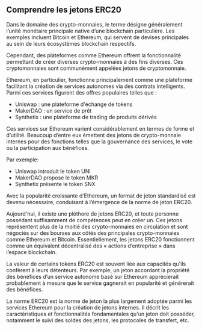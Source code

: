 ## Comprendre les jetons ERC20

Dans le domaine des crypto-monnaies, le terme désigne généralement l’unité monétaire principale native d’une blockchain particulière. Les exemples incluent Bitcoin et Ethereum, qui servent de devises principales au sein de leurs écosystèmes blockchain respectifs.

Cependant, des plateformes comme Ethereum offrent la fonctionnalité permettant de créer diverses crypto-monnaies à des fins diverses. Ces cryptomonnaies sont communément appelées jetons de cryptomonnaie.

Ethereum, en particulier, fonctionne principalement comme une plateforme facilitant la création de services autonomes via des contrats intelligents. Parmi ces services figurent des offres populaires telles que :

- Uniswap : une plateforme d'échange de tokens
- MakerDAO : un service de prêt
- Synthetix : une plateforme de trading de produits dérivés

Ces services sur Ethereum varient considérablement en termes de forme et d’utilité. Beaucoup d’entre eux émettent des jetons de crypto-monnaie internes pour des fonctions telles que la gouvernance des services, le vote ou la participation aux bénéfices.

Par exemple:

- Uniswap introduit le token UNI
- MakerDAO propose le token MKR
- Synthetix présente le token SNX

Avec la popularité croissante d’Ethereum, un format de jeton standardisé est devenu nécessaire, conduisant à l’émergence de la norme de jeton ERC20.

Aujourd'hui, il existe une pléthore de jetons ERC20, et toute personne possédant suffisamment de compétences peut en créer un. Ces jetons représentent plus de la moitié des crypto-monnaies en circulation et sont négociés sur des bourses aux côtés des principales crypto-monnaies comme Ethereum et Bitcoin. Essentiellement, les jetons ERC20 fonctionnent comme un équivalent décentralisé des « actions d’entreprise » dans l’espace blockchain.

La valeur de certains tokens ERC20 est souvent liée aux capacités qu'ils confèrent à leurs détenteurs. Par exemple, un jeton accordant la propriété des bénéfices d’un service autonome basé sur Ethereum apprécierait probablement à mesure que le service gagnerait en popularité et générerait des bénéfices.

La norme ERC20 est la norme de jeton la plus largement adoptée parmi les services Ethereum pour la création de jetons internes. Il décrit les caractéristiques et fonctionnalités fondamentales qu'un jeton doit posséder, notamment le suivi des soldes des jetons, les protocoles de transfert, etc.